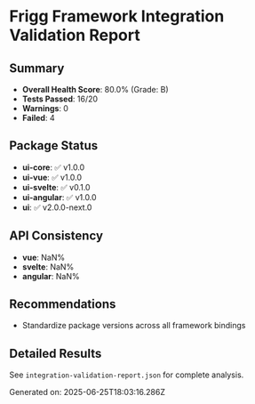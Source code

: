 # Frigg Framework Integration Validation Report

## Summary
- **Overall Health Score**: 80.0% (Grade: B)
- **Tests Passed**: 16/20
- **Warnings**: 0
- **Failed**: 4

## Package Status
- **ui-core**: ✅ v1.0.0
- **ui-vue**: ✅ v1.0.0
- **ui-svelte**: ✅ v0.1.0
- **ui-angular**: ✅ v1.0.0
- **ui**: ✅ v2.0.0-next.0

## API Consistency
- **vue**: NaN%
- **svelte**: NaN%
- **angular**: NaN%

## Recommendations
- Standardize package versions across all framework bindings

## Detailed Results
See `integration-validation-report.json` for complete analysis.

Generated on: 2025-06-25T18:03:16.286Z
